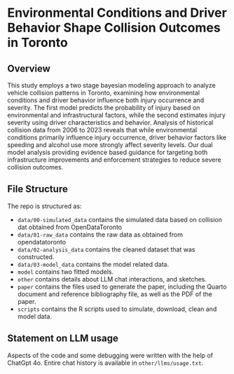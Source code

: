 # Environmental Conditions and Driver Behavior Shape Collision Outcomes in Toronto

## Overview

This study employs a two stage bayesian modeling approach to analyze vehicle collision patterns in Toronto, examining how environmental conditions and driver behavior influence both injury occurrence and severity. The first model predicts the probability of injury based on environmental and infrastructural factors, while the second estimates injury severity using driver characteristics and behavior. Analysis of historical collision data from 2006 to 2023 reveals that while environmental conditions primarily influence injury occurrence, driver behavior factors like speeding and alcohol use more strongly affect severity levels. Our dual model analysis providing evidence based guidance for targeting both infrastructure improvements and enforcement strategies to reduce severe collision outcomes.

## File Structure

The repo is structured as:

-   `data/00-simulated_data` contains the simulated data based on collision dat obtained from OpenDataToronto
-   `data/01-raw_data` contains the raw data as obtained from opendatatoronto
-   `data/02-analysis_data` contains the cleaned dataset that was constructed.
-   `data/03-model_data` contains the model related data.
-   `model` contains two fitted models. 
-   `other` contains details about LLM chat interactions, and sketches.
-   `paper` contains the files used to generate the paper, including the Quarto document and reference bibliography file, as well as the PDF of the paper. 
-   `scripts` contains the R scripts used to simulate, download, clean and model data.


## Statement on LLM usage

Aspects of the code and some debugging were written with the help of ChatGpt 4o. Entire chat history is available in `other/llms/usage.txt`.
